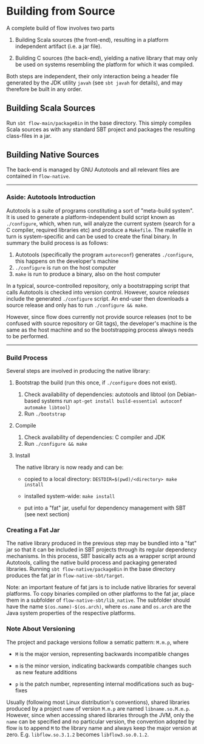 # Building from Source
A complete build of flow involves two parts

1. Building Scala sources (the front-end), resulting in a platform independent artifact (i.e. a jar file).

2. Building C sources (the back-end), yielding a native library that may only be used on systems resembling the platform for which it was compiled.

Both steps are independent, their only interaction being a header file generated by the JDK utility `javah` (see `sbt javah` for details), and may therefore be built in any order.

## Building Scala Sources
Run `sbt flow-main/packageBin` in the base directory. This simply compiles Scala sources as with any standard SBT project and packages the resulting class-files in a jar.

## Building Native Sources
The back-end is managed by GNU Autotools and all relevant files are contained in `flow-native`.

---

### Aside: Autotools Introduction
Autotools is a suite of programs constituting a sort of "meta-build system". It is used to generate a platform-independent build script known as `./configure`, which, when run, will analyze the current system (search for a C compiler, required libraries etc) and produce a `Makefile`. The makefile in turn is system-specific and can be used to create the final binary. In summary the build process is as follows:

1. Autotools (specifically the program `autoreconf`) generates `./configure`, this happens on the developer's machine
2. `./configure` is run on the host computer
3. `make` is run to produce a binary, also on the host computer

In a typical, source-controlled repository, only a bootstrapping script that calls Autotools is checked into version control. However, source *releases* include the generated `./configure` script. An end-user then downloads a source release and only has to run `./configure && make`.

However, since flow does currently not provide source releases (not to be confused with source repository or Git tags), the developer's machine is the same as the host machine and so the bootstrapping process always needs to be performed.

---

### Build Process

Several steps are involved in producing the native library:

1. Bootstrap the build (run this once, if `./configure` does not exist).

    1. Check availability of dependencies: autotools and libtool (on Debian-based systems run `apt-get install build-essential autoconf automake libtool`)
    2. Run `./bootstrap`

2. Compile
   
   1. Check availability of dependencies: C compiler and JDK
   2. Run `./configure && make`

3. Install

    The native library is now ready and can be:

	- copied to a local directory: `DESTDIR=$(pwd)/<directory> make install`

    - installed system-wide: `make install`

    - put into a "fat" jar, useful for dependency management with SBT (see next section)

### Creating a Fat Jar
The native library produced in the previous step may be bundled into a "fat" jar so that it can be included in SBT projects through its regular dependency mechanisms. In this process, SBT basically acts as a wrapper script around Autotools, calling the native build process and packaging generated libraries. Running `sbt flow-native/packageBin` in the base directory produces the fat jar in `flow-native-sbt/target`.

Note: an important feature of fat jars is to include native libraries for several platforms. To copy binaries compiled on other platforms to the fat jar, place them in a subfolder of `flow-native-sbt/lib_native`. The subfolder should have the name `$(os.name)-$(os.arch)`, where `os.name` and `os.arch` are the Java system properties of the respective platforms.

### Note About Versioning
The project and package versions follow a sematic pattern: `M.m.p`, where

- `M` is the major version, representing backwards incompatible changes

- `m` is the minor version, indicating backwards compatible changes such as new feature additions

- `p` is the patch number, representing internal modifications such as bug-fixes
 
Usually (following most Linux distribution's conventions), shared libraries produced by a project `name` of version `M.m.p` are named `libname.so.M.m.p`. However, since when accessing shared libraries through the JVM, only the `name` can be specified and no particular version, the convention adopted by flow is to append `M` to the library name and always keep the major version at zero. E.g. `libflow.so.3.1.2` becomes `libflow3.so.0.1.2`.
